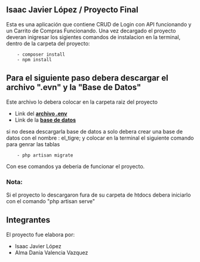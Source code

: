 ## Isaac Javier López / Proyecto Final

Esta es una aplicación que contiene CRUD de Login con API funcionando y un Carrito de Compras Funcionando.
Una vez decargado el proyecto deveran inigresar los sigientes comandos de instalacion en la terminal, dentro de la carpeta del proyecto:

        - composer install
        - npm install

## Para el siguiente paso debera descargar el archivo ".evn" y la "Base de Datos"

Este archivo lo debera colocar en la carpeta raiz del proyecto 

 - Link del **[archivo .env](https://drive.google.com/file/d/1gl6E1_oEa51vuXKWmDJwwztECidA5I4J/view?usp=sharing)**
 - Link de la **[base de datos](https://drive.google.com/file/d/1gl6E1_oEa51vuXKWmDJwwztECidA5I4J/view?usp=sharing)**
 
 
 
 si no desea descargarla base de datos a solo debera crear una base de datos con el nombre : el_tigre; y colocar en la terminal el siguiente comando para genrar las tablas
 
        - php artisan migrate

 Con ese comandos ya deberia de funcionar el proyecto.
 
 
 ### Nota: 
 Si el proyecto lo descargaron fura de su carpeta de htdocs debera iniciarlo con el comando "php artisan serve"



## Integrantes

El proyecto fue elabora por:
- Isaac Javier López
- Alma Dania Valencia Vazquez 
